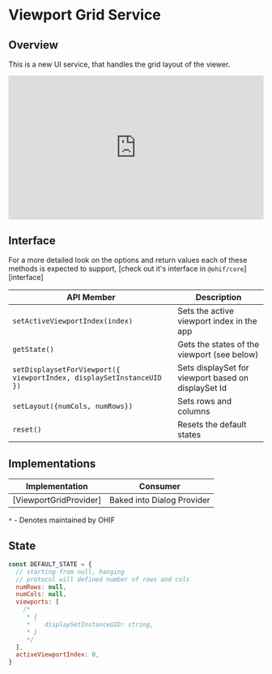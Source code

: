 # Viewport Grid Service


## Overview
This is a new UI service, that handles the grid layout of the viewer.



<div style="padding:56.25% 0 0 0;position:relative;"><iframe src="https://player.vimeo.com/video/549261939?badge=0&amp;autopause=0&amp;player_id=0&amp;app_id=58479" frameborder="0" allow="autoplay; fullscreen; picture-in-picture" allowfullscreen style="position:absolute;top:0;left:0;width:100%;height:100%;" title="Viewport Modal"></iframe></div><script src="https://player.vimeo.com/api/player.js"></script>


## Interface

For a more detailed look on the options and return values each of these methods
is expected to support, [check out it's interface in `@ohif/core`][interface]

| API Member                                                           | Description                                         |
| -------------------------------------------------------------------- | --------------------------------------------------- |
| `setActiveViewportIndex(index)`                                      | Sets the active viewport index in the app           |
| `getState()`                                                         | Gets the states of the viewport (see below)         |
| `setDisplaysetForViewport({ viewportIndex, displaySetInstanceUID })` | Sets displaySet for viewport based on displaySet Id |
| `setLayout({numCols, numRows})`                                      | Sets rows and columns                               |
| `reset()`                                                            | Resets the default states                           |

## Implementations

| Implementation         | Consumer                   |
| ---------------------- | -------------------------- |
| [ViewportGridProvider] | Baked into Dialog Provider |

`*` - Denotes maintained by OHIF


## State

```js
const DEFAULT_STATE = {
  // starting from null, hanging
  // protocol will defined number of rows and cols
  numRows: null,
  numCols: null,
  viewports: [
    /*
     * {
     *    displaySetInstanceUID: string,
     * }
     */
  ],
  activeViewportIndex: 0,
}
```
